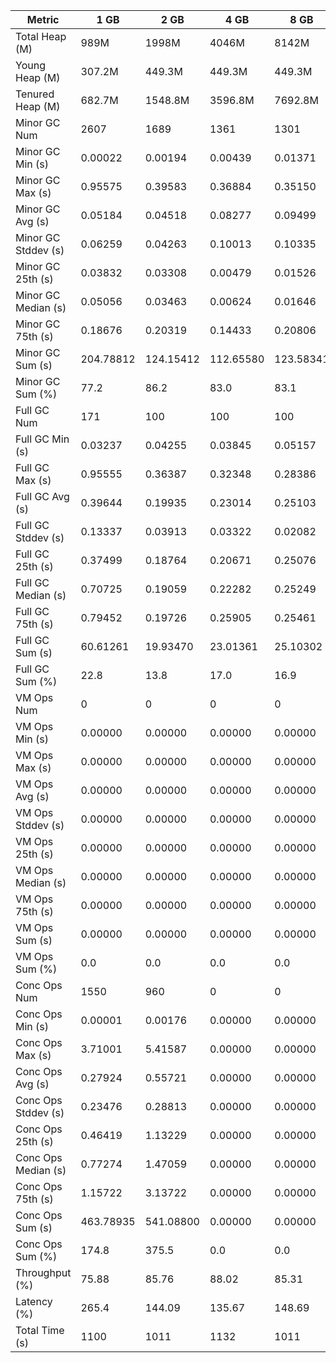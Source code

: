 | Metric | 1 GB | 2 GB | 4 GB | 8 GB |
|------|----|----|----|----|
| Total Heap (M) | 989M | 1998M | 4046M | 8142M |
| Young Heap (M) | 307.2M | 449.3M | 449.3M | 449.3M |
| Tenured Heap (M) | 682.7M | 1548.8M | 3596.8M | 7692.8M |
| Minor GC Num | 2607 | 1689 | 1361 | 1301 |
| Minor GC Min (s) | 0.00022 | 0.00194 | 0.00439 | 0.01371 |
| Minor GC Max (s) | 0.95575 | 0.39583 | 0.36884 | 0.35150 |
| Minor GC Avg (s) | 0.05184 | 0.04518 | 0.08277 | 0.09499 |
| Minor GC Stddev (s) | 0.06259 | 0.04263 | 0.10013 | 0.10335 |
| Minor GC 25th (s) | 0.03832 | 0.03308 | 0.00479 | 0.01526 |
| Minor GC Median (s) | 0.05056 | 0.03463 | 0.00624 | 0.01646 |
| Minor GC 75th (s) | 0.18676 | 0.20319 | 0.14433 | 0.20806 |
| Minor GC Sum (s) | 204.78812 | 124.15412 | 112.65580 | 123.58341 |
| Minor GC Sum (%) | 77.2 | 86.2 | 83.0 | 83.1 |
| Full GC Num | 171 | 100 | 100 | 100 |
| Full GC Min (s) | 0.03237 | 0.04255 | 0.03845 | 0.05157 |
| Full GC Max (s) | 0.95555 | 0.36387 | 0.32348 | 0.28386 |
| Full GC Avg (s) | 0.39644 | 0.19935 | 0.23014 | 0.25103 |
| Full GC Stddev (s) | 0.13337 | 0.03913 | 0.03322 | 0.02082 |
| Full GC 25th (s) | 0.37499 | 0.18764 | 0.20671 | 0.25076 |
| Full GC Median (s) | 0.70725 | 0.19059 | 0.22282 | 0.25249 |
| Full GC 75th (s) | 0.79452 | 0.19726 | 0.25905 | 0.25461 |
| Full GC Sum (s) | 60.61261 | 19.93470 | 23.01361 | 25.10302 |
| Full GC Sum (%) | 22.8 | 13.8 | 17.0 | 16.9 |
| VM Ops Num | 0 | 0 | 0 | 0 |
| VM Ops Min (s) | 0.00000 | 0.00000 | 0.00000 | 0.00000 |
| VM Ops Max (s) | 0.00000 | 0.00000 | 0.00000 | 0.00000 |
| VM Ops Avg (s) | 0.00000 | 0.00000 | 0.00000 | 0.00000 |
| VM Ops Stddev (s) | 0.00000 | 0.00000 | 0.00000 | 0.00000 |
| VM Ops 25th (s) | 0.00000 | 0.00000 | 0.00000 | 0.00000 |
| VM Ops Median (s) | 0.00000 | 0.00000 | 0.00000 | 0.00000 |
| VM Ops 75th (s) | 0.00000 | 0.00000 | 0.00000 | 0.00000 |
| VM Ops Sum (s) | 0.00000 | 0.00000 | 0.00000 | 0.00000 |
| VM Ops Sum (%) | 0.0 | 0.0 | 0.0 | 0.0 |
| Conc Ops Num | 1550 | 960 | 0 | 0 |
| Conc Ops Min (s) | 0.00001 | 0.00176 | 0.00000 | 0.00000 |
| Conc Ops Max (s) | 3.71001 | 5.41587 | 0.00000 | 0.00000 |
| Conc Ops Avg (s) | 0.27924 | 0.55721 | 0.00000 | 0.00000 |
| Conc Ops Stddev (s) | 0.23476 | 0.28813 | 0.00000 | 0.00000 |
| Conc Ops 25th (s) | 0.46419 | 1.13229 | 0.00000 | 0.00000 |
| Conc Ops Median (s) | 0.77274 | 1.47059 | 0.00000 | 0.00000 |
| Conc Ops 75th (s) | 1.15722 | 3.13722 | 0.00000 | 0.00000 |
| Conc Ops Sum (s) | 463.78935 | 541.08800 | 0.00000 | 0.00000 |
| Conc Ops Sum (%) | 174.8 | 375.5 | 0.0 | 0.0 |
| Throughput (%) | 75.88 | 85.76 | 88.02 | 85.31 |
| Latency (%) | 265.4 | 144.09 | 135.67 | 148.69 |
| Total Time (s) | 1100 | 1011 | 1132 | 1011 |
